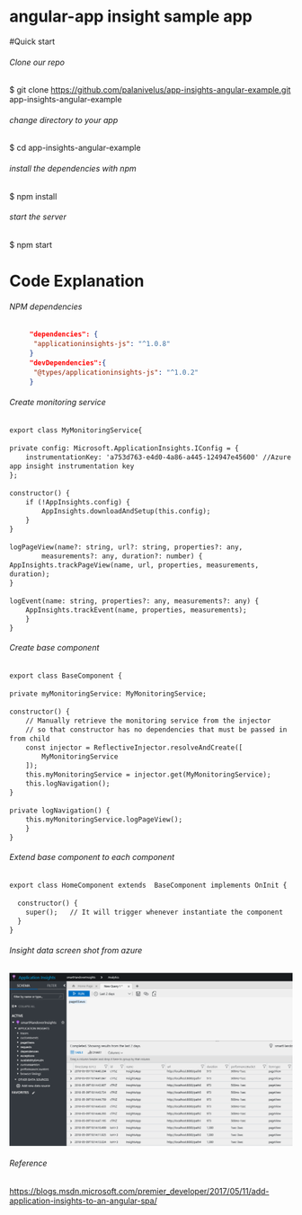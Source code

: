 # angular-app insight sample app

#Quick start

###### Clone our repo
$ git clone https://github.com/palanivelus/app-insights-angular-example.git app-insights-angular-example

###### change directory to your app
$ cd app-insights-angular-example

###### install the dependencies with npm
$ npm install

###### start the server
$ npm start

# Code Explanation

###### NPM dependencies 
```json
     "dependencies": {
      "applicationinsights-js": "^1.0.8" 
     }
     "devDependencies":{
      "@types/applicationinsights-js": "^1.0.2"
     }
```
###### Create monitoring service 

	
	export class MyMonitoringService{
	
	private config: Microsoft.ApplicationInsights.IConfig = { 
		instrumentationKey: 'a753d763-e4d0-4a86-a445-124947e45600' //Azure app insight instrumentation key
	}; 

	constructor() { 
		if (!AppInsights.config) { 
			AppInsights.downloadAndSetup(this.config); 
		} 
	} 

	logPageView(name?: string, url?: string, properties?: any, 
			measurements?: any, duration?: number) { 
	AppInsights.trackPageView(name, url, properties, measurements, duration); 
	} 

	logEvent(name: string, properties?: any, measurements?: any) { 
		AppInsights.trackEvent(name, properties, measurements); 
		}
    } 


###### Create base component 


	
	export class BaseComponent { 
	
	private myMonitoringService: MyMonitoringService; 

	constructor() { 
		// Manually retrieve the monitoring service from the injector 
		// so that constructor has no dependencies that must be passed in from child 
		const injector = ReflectiveInjector.resolveAndCreate([ 
			MyMonitoringService 
		]); 
		this.myMonitoringService = injector.get(MyMonitoringService); 
		this.logNavigation(); 
	} 

	private logNavigation() { 
		this.myMonitoringService.logPageView(); 
		}
	} 

###### Extend base component to each component

    export class HomeComponent extends  BaseComponent implements OnInit {
    
      constructor() { 
        super();   // It will trigger whenever instantiate the component 
      }
    }


###### Insight data screen shot from azure 
 ![Publishfiles](src/public/img/demoInsightImagepng.png)

###### Reference 
https://blogs.msdn.microsoft.com/premier_developer/2017/05/11/add-application-insights-to-an-angular-spa/
